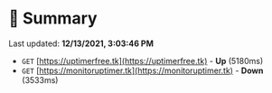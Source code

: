 # 📖 Summary
Last updated: **12/13/2021, 3:03:46 PM**

- `GET` [https://uptimerfree.tk](https://uptimerfree.tk) - **Up** (5180ms)
- `GET` [https://monitoruptimer.tk](https://monitoruptimer.tk) - **Down** (3533ms)
